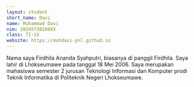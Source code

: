 ```yaml
---
layout: student
short_name: Davi
name: Muhammad Davi
nim: 20245730100XX
class: TI-1X
website: https://muhdavi-pnl.github.io
---
```

Nama saya Firdhila Ananda Syahputri, biasanya di panggil Firdhila. Saya lahir di Lhokseumawe pada tanggal 18 Mei 2006. Saya merupakan mahasiswa semester 2 jurusan Teknologi Informasi dan Komputer prodi Teknik Informatika di Politeknik Negeri Lhokseumawe. 
